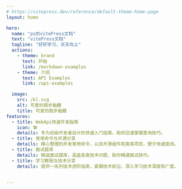 ```yaml
---
# https://vitepress.dev/reference/default-theme-home-page
layout: home

hero:
  name: "ps的vitePress文档"
  text: "vitePress文档"
  tagline: "好好学习，天天向上"
  actions:
    - theme: brand
      text: 开始
      link: /markdown-examples
    - theme: 介绍
      text: API Examples
      link: /api-examples

  image:
    src: /kl.svg
    alt: 可爱的跑步骷髅
    title: 可爱的跑步骷髅
features:
  - title: WebApi快速开发指南
    icon: 🛠️
    details: 专为初级开发者设计的快速入门指南，助你迅速掌握查询技巧。
  - title: 常用命令与开源分享
    details: 精心整理的开发常用命令，以及开源组件和类库项目，便于快速查阅。
  - title: 面试题库
    details: 精选面试题库，涵盖各类技术问题，助你精通面试技巧。
  - title: 学习教程与技术分享
    details: 提供一系列技术进阶指南，紧跟技术前沿，深入学习技术深度和广度。

    
---
```


